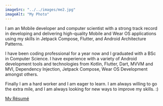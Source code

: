 ```yaml
---
imageSrc: "../../images/me2.jpg"
imageAlt: "My Photo"
---
```


I am an Mobile developer and computer scientist with a strong track record in developing and delivering high-quality Mobile and Wear OS applications using my skills in Jetpack Compose, Flutter, and Android Architecture Patterns.

I have been coding professional for a year now and I graduated with a BSc in Computer Science. I have experience with a variety of Android development tools and technologies from Kotlin, Flutter, Dart, MVVM and MVI, Dependency Injection, Jetpack Compose, Wear OS Development amongst others.

Finally I am a hard worker and I am eager to learn. I am always willing to go the extra mile, and I am always looking for new ways to improve my skills. :)

<a href="https://drive.google.com/file/d/1Re83BRQF1VkyldedNp3xZfWmXAdNOnu7/view?usp=sharing" target="_blank" rel="nofollow noopener noreferrer" aria-label="External Link"><u>My Résumé</u></a>

